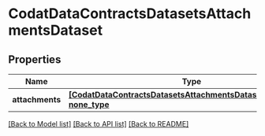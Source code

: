 # CodatDataContractsDatasetsAttachmentsDataset


## Properties
Name | Type | Description | Notes
------------ | ------------- | ------------- | -------------
**attachments** | [**[CodatDataContractsDatasetsAttachmentsDatasetAttachment], none_type**](CodatDataContractsDatasetsAttachmentsDatasetAttachment.md) |  | [optional] 

[[Back to Model list]](../README.md#documentation-for-models) [[Back to API list]](../README.md#documentation-for-api-endpoints) [[Back to README]](../README.md)


